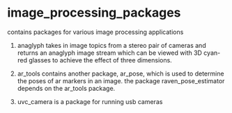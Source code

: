 image_processing_packages
=========================
contains packages for various image processing applications

1) anaglyph takes in image topics from a stereo pair of cameras and returns an anaglyph image 
stream which can be viewed with 3D cyan-red glasses to achieve the effect of three dimensions.

2) ar_tools contains another package, ar_pose, which is used to determine the poses of ar 
markers in an image. the package raven_pose_estimator depends on the ar_tools package.

3) uvc_camera is a package for running usb cameras
